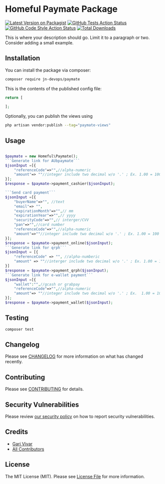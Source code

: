 # Homeful Paymate Package

[![Latest Version on Packagist](https://img.shields.io/packagist/v/jn-devops/paymate.svg?style=flat-square)](https://packagist.org/packages/jn-devops/paymate)
[![GitHub Tests Action Status](https://img.shields.io/github/actions/workflow/status/jn-devops/paymate/run-tests.yml?branch=main&label=tests&style=flat-square)](https://github.com/jn-devops/paymate/actions?query=workflow%3Arun-tests+branch%3Amain)
[![GitHub Code Style Action Status](https://img.shields.io/github/actions/workflow/status/jn-devops/paymate/fix-php-code-style-issues.yml?branch=main&label=code%20style&style=flat-square)](https://github.com/jn-devops/paymate/actions?query=workflow%3A"Fix+PHP+code+style+issues"+branch%3Amain)
[![Total Downloads](https://img.shields.io/packagist/dt/jn-devops/paymate.svg?style=flat-square)](https://packagist.org/packages/jn-devops/paymate)

This is where your description should go. Limit it to a paragraph or two. Consider adding a small example.

## Installation

You can install the package via composer:

```bash
composer require jn-devops/paymate
```

This is the contents of the published config file:

```php
return [
    
];
```

Optionally, you can publish the views using

```bash
php artisan vendor:publish --tag="paymate-views"
```

## Usage

```php

$paymate = new Homeful\Paymate();
```Generate link for AUbpaymate```
$jsonInput =[{   
    "referenceCode"=>"",//alpha-numeric
    "amount"=> ""//integer include two decimal w/o '.' ; Ex. 1.00 = 100
}];
$response = $paymate->payment_cashier($jsonInput);

```Send card payment```
$jsonInput =[{  
    "buyerName"=>"", //text 
    "email"=> "",
    "expirationMonth"=>"",// mm 
    "expirationYear"=>"",// yyyy
    "securityCode"=>"",// interger/CVV
    "pan"=>"",//card number
    "referenceCode"=>"",//alpha-numeric
    "amount"=>""//integer include two decimal w/o '.' ; Ex. 1.00 = 100
}];
$response = $paymate->payment_online($jsonInput);
```Generate link for qrph```
$jsonInput = [{
    "referenceCode" => "", //alpha-numberic
    "amount" => ""//interger include two decimal w/o '.' ; Ex. 1.00 = 100
}]
$response = $paymate->payment_qrph($jsonInput);
```Generate link for e-wallet payment```
$jsonInput =[{  
    "wallet":"",//gcash or grabpay 
    "referenceCode"=>"",//alpha-numeric
    "amount"=> ""//integer include two decimal w/o '.' ; Ex.  1.00 = 100
}];
$response = $paymate->payment_wallet($jsonInput);

```

## Testing

```bash
composer test
```

## Changelog

Please see [CHANGELOG](CHANGELOG.md) for more information on what has changed recently.

## Contributing

Please see [CONTRIBUTING](CONTRIBUTING.md) for details.

## Security Vulnerabilities

Please review [our security policy](../../security/policy) on how to report security vulnerabilities.

## Credits

- [Gari Vivar](https://github.com/jn-devops)
- [All Contributors](../../contributors)

## License

The MIT License (MIT). Please see [License File](LICENSE.md) for more information.
